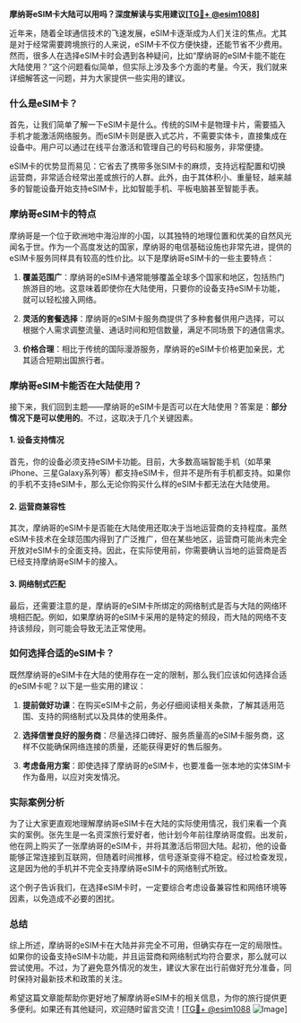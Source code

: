 **摩纳哥eSIM卡大陆可以用吗？深度解读与实用建议[[TG💪+ @esim1088](https://t.me/s/esim1088)]**

近年来，随着全球通信技术的飞速发展，eSIM卡逐渐成为人们关注的焦点。尤其是对于经常需要跨境旅行的人来说，eSIM卡不仅方便快捷，还能节省不少费用。然而，很多人在选择eSIM卡时会遇到各种疑问，比如“摩纳哥的eSIM卡能不能在大陆使用？”这个问题看似简单，但实际上涉及多个方面的考量。今天，我们就来详细解答这一问题，并为大家提供一些实用的建议。

### 什么是eSIM卡？

首先，让我们简单了解一下eSIM卡是什么。传统的SIM卡是物理卡片，需要插入手机才能激活网络服务。而eSIM卡则是嵌入式芯片，不需要实体卡，直接集成在设备中。用户可以通过在线平台激活和管理自己的号码和服务，非常便捷。

eSIM卡的优势显而易见：它省去了携带多张SIM卡的麻烦，支持远程配置和切换运营商，非常适合经常出差或旅行的人群。此外，由于其体积小、重量轻，越来越多的智能设备开始支持eSIM卡，比如智能手机、平板电脑甚至智能手表。

### 摩纳哥eSIM卡的特点

摩纳哥是一个位于欧洲地中海沿岸的小国，以其独特的地理位置和优美的自然风光闻名于世。作为一个高度发达的国家，摩纳哥的电信基础设施也非常先进，提供的eSIM卡服务同样具有较高的性价比。以下是摩纳哥eSIM卡的一些主要特点：

1. **覆盖范围广**：摩纳哥的eSIM卡通常能够覆盖全球多个国家和地区，包括热门旅游目的地。这意味着即使你在大陆使用，只要你的设备支持eSIM卡功能，就可以轻松接入网络。
   
2. **灵活的套餐选择**：摩纳哥的eSIM卡服务商提供了多种套餐供用户选择，可以根据个人需求调整流量、通话时间和短信数量，满足不同场景下的通信需求。

3. **价格合理**：相比于传统的国际漫游服务，摩纳哥的eSIM卡价格更加亲民，尤其适合短期出国旅行者。

### 摩纳哥eSIM卡能否在大陆使用？

接下来，我们回到主题——摩纳哥的eSIM卡是否可以在大陆使用？答案是：**部分情况下是可以使用的**。不过，这取决于几个关键因素。

#### 1. 设备支持情况

首先，你的设备必须支持eSIM卡功能。目前，大多数高端智能手机（如苹果iPhone、三星Galaxy系列等）都支持eSIM卡，但并不是所有手机都支持。如果你的手机不支持eSIM卡，那么无论你购买什么样的eSIM卡都无法在大陆使用。

#### 2. 运营商兼容性

其次，摩纳哥的eSIM卡是否能在大陆使用还取决于当地运营商的支持程度。虽然eSIM卡技术在全球范围内得到了广泛推广，但在某些地区，运营商可能尚未完全开放对eSIM卡的全面支持。因此，在实际使用前，你需要确认当地的运营商是否已经支持摩纳哥eSIM卡的接入。

#### 3. 网络制式匹配

最后，还需要注意的是，摩纳哥的eSIM卡所绑定的网络制式是否与大陆的网络环境相匹配。例如，如果摩纳哥的eSIM卡采用的是特定的频段，而大陆的网络不支持该频段，则可能会导致无法正常使用。

### 如何选择合适的eSIM卡？

既然摩纳哥的eSIM卡在大陆的使用存在一定的限制，那么我们应该如何选择合适的eSIM卡呢？以下是一些实用的建议：

1. **提前做好功课**：在购买eSIM卡之前，务必仔细阅读相关条款，了解其适用范围、支持的网络制式以及具体的使用条件。

2. **选择信誉良好的服务商**：尽量选择口碑好、服务质量高的eSIM卡服务商，这样不仅能确保网络连接的质量，还能获得更好的售后服务。

3. **考虑备用方案**：即使选择了摩纳哥的eSIM卡，也要准备一张本地的实体SIM卡作为备用，以应对突发情况。

### 实际案例分析

为了让大家更直观地理解摩纳哥eSIM卡在大陆的实际使用情况，我们来看一个真实的案例。张先生是一名资深旅行爱好者，他计划今年前往摩纳哥度假。出发前，他在网上购买了一张摩纳哥的eSIM卡，并将其激活后带回大陆。起初，他的设备能够正常连接到互联网，但随着时间推移，信号逐渐变得不稳定。经过检查发现，这是因为他的手机并不完全支持摩纳哥eSIM卡的网络制式所致。

这个例子告诉我们，在选择eSIM卡时，一定要综合考虑设备兼容性和网络环境等因素，以免造成不必要的困扰。

### 总结

综上所述，摩纳哥的eSIM卡在大陆并非完全不可用，但确实存在一定的局限性。如果你的设备支持eSIM卡功能，并且运营商和网络制式均符合要求，那么就可以尝试使用。不过，为了避免意外情况的发生，建议大家在出行前做好充分准备，同时保持对最新技术和政策的关注。

希望这篇文章能帮助你更好地了解摩纳哥eSIM卡的相关信息，为你的旅行提供更多便利。如果还有其他疑问，欢迎随时留言交流！[[TG💪+ @esim1088](https://t.me/s/esim1088) ![Image](https://i.postimg.cc/4NQfJmqS/Snipaste-2025-05-13-00-14-12.png)]